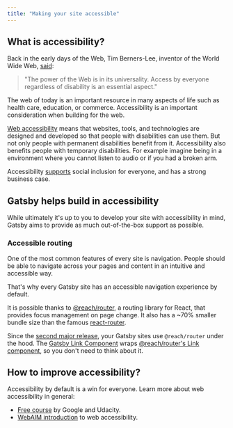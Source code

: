 ```yaml
---
title: "Making your site accessible"
---
```


## What is accessibility?

Back in the early days of the Web, Tim Berners-Lee, inventor of the World Wide Web, [said](https://www.w3.org/Press/IPO-announce):

> "The power of the Web is in its universality.
> Access by everyone regardless of disability is an essential aspect."

The web of today is an important resource in many aspects of life such as health care, education, or commerce. Accessibility is an important consideration when building for the web.

[Web accessibility](https://www.w3.org/WAI/fundamentals/accessibility-intro/#what) means that websites, tools, and technologies are designed and developed so that people with disabilities can use them. But not only people with permanent disabilities benefit from it. Accessibility also benefits people with temporary disabilities. For example imagine being in a environment where you cannot listen to audio or if you had a broken arm.

Accessibility [supports](https://www.w3.org/standards/webdesign/accessibility#case) social inclusion for everyone, and has a strong business case.

## Gatsby helps build in accessibility

While ultimately it's up to you to develop your site with accessibility in mind, Gatsby aims to provide as much out-of-the-box support as possible.

### Accessible routing

One of the most common features of every site is navigation. People should be able to navigate across your pages and content in an intuitive and accessible way.

That's why every Gatsby site has an accessible navigation experience by default.

It is possible thanks to [@reach/router](https://reach.tech/router), a routing library for React, that provides focus management on page change. It also has a ~70% smaller bundle size than the famous [react-router](https://github.com/ReactTraining/react-router).

Since the [second major release](https://www.gatsbyjs.org/blog/2018-09-17-gatsby-v2/), your Gatsby sites use `@reach/router` under the hood. The [Gatsby Link Component](https://www.gatsbyjs.org/docs/gatsby-link/) wraps [@reach/router's Link component](https://reach.tech/router/api/Link), so you don't need to think about it.

## How to improve accessibility?

Accessibility by default is a win for everyone. Learn more about web accessibility in general:

- [Free course](https://www.udacity.com/course/web-accessibility--ud891) by Google and Udacity.
- [WebAIM introduction](https://webaim.org/intro/) to web accessibility.
